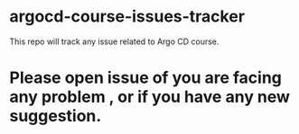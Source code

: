 # argocd-course-issues-tracker

This repo will track any issue related to Argo CD course.

# Please open issue of you are facing any problem , or if you have any new suggestion.
